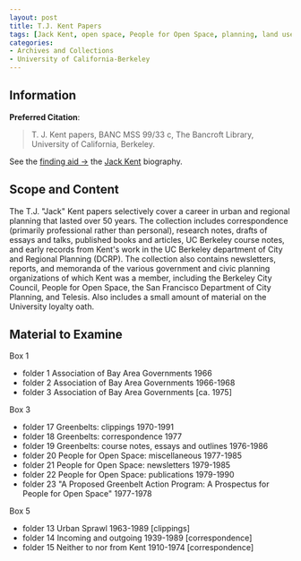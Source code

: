 ```yaml
---
layout: post
title: T.J. Kent Papers
tags: [Jack Kent, open space, People for Open Space, planning, land use, urban planning, ABAG, urban sprawl, greenbelts]
categories:
- Archives and Collections
- University of California-Berkeley
---
```


Information
-----------

**Preferred Citation**:

> T. J. Kent papers, BANC MSS 99/33 c, The Bancroft Library, University of California, Berkeley.

See the [finding aid →](http://www.oac.cdlib.org/findaid/ark:/13030/tf4779n6wx/entire_text/) the [Jack Kent]() biography.

Scope and Content
-----------------

The T.J. "Jack" Kent papers selectively cover a career in urban and regional planning that lasted over 50 years. The collection includes correspondence (primarily professional rather than personal), research notes, drafts of essays and talks, published books and articles, UC Berkeley course notes, and early records from Kent's work in the UC Berkeley department of City and Regional Planning (DCRP). The collection also contains newsletters, reports, and memoranda of the various government and civic planning organizations of which Kent was a member, including the Berkeley City Council, People for Open Space, the San Francisco Department of City Planning, and Telesis. Also includes a small amount of material on the University loyalty oath.

Material to Examine
-------------------

Box 1

* folder 1 Association of Bay Area Governments 1966
* folder 2 Association of Bay Area Governments 1966-1968
* folder 3 Association of Bay Area Governments [ca. 1975]

Box 3

* folder 17 Greenbelts: clippings 1970-1991
* folder 18 Greenbelts: correspondence 1977
* folder 19 Greenbelts: course notes, essays and outlines 1976-1986
* folder 20 People for Open Space: miscellaneous 1977-1985
* folder 21 People for Open Space: newsletters 1979-1985
* folder 22 People for Open Space: publications 1979-1990
* folder 23 "A Proposed Greenbelt Action Program: A Prospectus for People for Open Space" 1977-1978

Box 5

* folder 13 Urban Sprawl 1963-1989 [clippings]
* folder 14 Incoming and outgoing 1939-1989 [correspondence]
* folder 15 Neither to nor from Kent 1910-1974 [correspondence]
